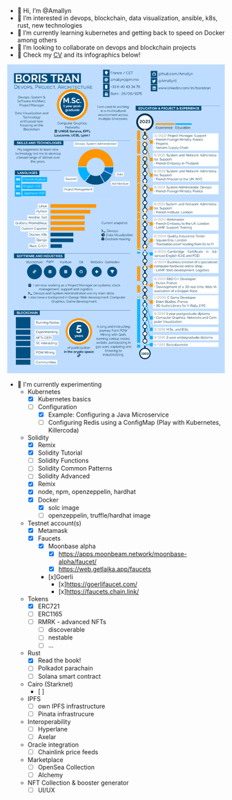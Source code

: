 - 👋 Hi, I’m @Amallyn
- 👀 I’m interested in devops, blockchain, data visualization, ansible, k8s, rust, new technologies
- 🌱 I’m currently learning kubernetes and getting back to speed on Docker among others
- 💞️ I’m looking to collaborate on devops and blockchain projects
- 👀 Check my [CV](https://drive.google.com/drive/folders/1sbnU6meyvMiT61W4S-4BwnZ5JY6qL4yV?usp=sharing) and its infographics below!
<!--- - 🌱 I’m currently learning ...
- 📫 How to reach me ...
--->

[![CV Amallyn](https://raw.githubusercontent.com/Amallyn/latexcv/master/docs/media/CV_en_Boris_TRAN_infographics2.png)](https://drive.google.com/drive/folders/1sbnU6meyvMiT61W4S-4BwnZ5JY6qL4yV?usp=sharing)

- 🌱 I'm currently experimenting
  - Kubernetes
    - [x] Kubernetes basics
    - [ ] Configuration
      - [x] Example: Configuring a Java Microservice
      - [ ] Configuring Redis using a ConfigMap (Play with Kubernetes, Killercoda)
  - Solidity
    - [x] Remix
    - [x] Solidity Tutorial
    - [ ] Solidity Functions
    - [ ] Solidity Common Patterns
    - [ ] Solidity Advanced
    - [x] Remix
    - [x] node, npm, openzeppelin, hardhat
    - [x] Docker
      - [x] solc image
      - [ ] openzeppelin, truffle/hardhat image
  - Testnet account(s)
    - [x] Metamask
    - [x] Faucets
      - [x] Moonbase alpha
        - [x]  https://apps.moonbeam.network/moonbase-alpha/faucet/
        - [x]  https://web.getlaika.app/faucets
      - [x]Goerli
        - [x]https://goerlifaucet.com/
        - [x]https://faucets.chain.link/
  - Tokens
    - [x] ERC721
    - [ ] ERC1165
    - [ ] RMRK - advanced NFTs
      - [ ] discoverable
      - [ ] nestable
      - [ ] ...
  - Rust
    - [x] Read the book!
    - [ ] Polkadot parachain
    - [ ] Solana smart contract
  - Cairo (Starknet)
    - [ ]
  - IPFS
    - [ ] own IPFS infrastructure
    - [ ] Pinata infrastrucure
  - Interoperability
    - [ ] Hyperlane
    - [ ] Axelar
  - Oracle integration
    - [ ] Chainlink price feeds
  - Marketplace
    - [ ] OpenSea Collection
    - [ ] Alchemy
  - NFT Collection & booster generator
    - [ ] UI/UX

<!---
Amallyn/Amallyn is a ✨ special ✨ repository because its `README.md` (this file) appears on your GitHub profile.
You can click the Preview link to take a look at your changes.
--->
